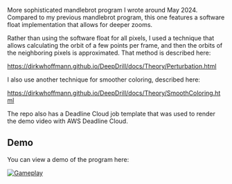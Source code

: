 More sophisticated mandlebrot program I wrote around May 2024. Compared to my previous mandlebrot program, this one features a software float implementation that allows for deeper zooms. 

Rather than using the software float for all pixels, I used a technique that allows calculating the orbit of a few points per frame, and then the orbits of the neighboring pixels is approximated. That method is described here:

https://dirkwhoffmann.github.io/DeepDrill/docs/Theory/Perturbation.html

I also use another technique for smoother coloring, described here:

https://dirkwhoffmann.github.io/DeepDrill/docs/Theory/SmoothColoring.html

The repo also has a Deadline Cloud job template that was used to render the demo video with AWS Deadline Cloud.
## Demo
You can view a demo of the program here:

[![Gameplay](https://img.youtube.com/vi/sHAK_puHJjg/0.jpg)](https://www.youtube.com/watch?v=sHAK_puHJjg)
